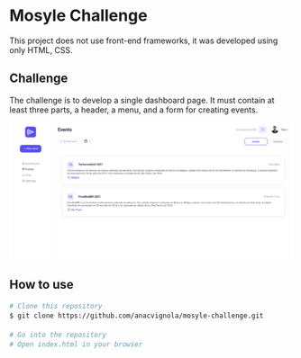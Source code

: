 # Mosyle Challenge

This project does not use front-end frameworks, it was developed using only HTML, CSS.

## Challenge

The challenge is to develop a single dashboard page. It must contain at least three parts, a header, a menu, and a form for creating events.

<img src="https://github.com/anacvignola/mosyle-challenge/blob/master/assets/images/screenshot.PNG" />

## How to use

```bash
# Clone this repository
$ git clone https://github.com/anacvignola/mosyle-challenge.git

# Go into the repository
# Open index.html in your browser
```
